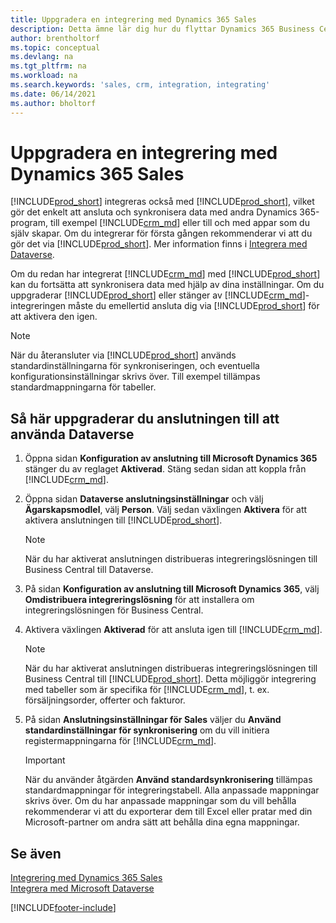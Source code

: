```yaml
---
title: Uppgradera en integrering med Dynamics 365 Sales
description: Detta ämne lär dig hur du flyttar Dynamics 365 Business Central-integrationen med Dynamics 365 Sales till den senaste versionen.
author: brentholtorf
ms.topic: conceptual
ms.devlang: na
ms.tgt_pltfrm: na
ms.workload: na
ms.search.keywords: 'sales, crm, integration, integrating'
ms.date: 06/14/2021
ms.author: bholtorf
---
```

# <a name="upgrading-an-integration-with-dynamics-365-sales" />Uppgradera en integrering med Dynamics 365 Sales
[!INCLUDE[prod_short](includes/prod_short.md)] integreras också med [!INCLUDE[prod_short](includes/cds_long_md.md)], vilket gör det enkelt att ansluta och synkronisera data med andra Dynamics 365-program, till exempel [!INCLUDE[crm_md](includes/crm_md.md)] eller till och med appar som du själv skapar. Om du integrerar för första gången rekommenderar vi att du gör det via [!INCLUDE[prod_short](includes/cds_long_md.md)]. Mer information finns i [Integrera med Dataverse](admin-common-data-service.md).

Om du redan har integrerat [!INCLUDE[crm_md](includes/crm_md.md)] med [!INCLUDE[prod_short](includes/prod_short.md)] kan du fortsätta att synkronisera data med hjälp av dina inställningar. Om du uppgraderar [!INCLUDE[prod_short](includes/prod_short.md)] eller stänger av [!INCLUDE[crm_md](includes/crm_md.md)]-integreringen måste du emellertid ansluta dig via [!INCLUDE[prod_short](includes/cds_long_md.md)] för att aktivera den igen. 

> [!NOTE]
> När du återansluter via [!INCLUDE[prod_short](includes/cds_long_md.md)] används standardinställningarna för synkroniseringen, och eventuella konfigurationsinställningar skrivs över. Till exempel tillämpas standardmappningarna för tabeller.

## <a name="to-upgrade-your-connection-to-use-dataverse" />Så här uppgraderar du anslutningen till att använda Dataverse
1. Öppna sidan **Konfiguration av anslutning till Microsoft Dynamics 365** stänger du av reglaget **Aktiverad**. Stäng sedan sidan att koppla från [!INCLUDE[crm_md](includes/crm_md.md)].
2. Öppna sidan **Dataverse anslutningsinställningar** och välj **Ägarskapsmodlel**, välj **Person**. Välj sedan växlingen **Aktivera** för att aktivera anslutningen till [!INCLUDE[prod_short](includes/cds_long_md.md)].
  
   > [!NOTE]
   > När du har aktiverat anslutningen distribueras integreringslösningen till Business Central till Dataverse.
4. På sidan **Konfiguration av anslutning till Microsoft Dynamics 365**, välj **Omdistribuera integreringslösning** för att installera om integreringslösningen för Business Central.
5. Aktivera växlingen **Aktiverad** för att ansluta igen till [!INCLUDE[crm_md](includes/crm_md.md)].
  
   > [!NOTE]
   > När du har aktiverat anslutningen distribueras integreringslösningen till Business Central till [!INCLUDE[prod_short](includes/prod_short.md)]. Detta möjliggör integrering med tabeller som är specifika för [!INCLUDE[crm_md](includes/crm_md.md)], t. ex. försäljningsorder, offerter och fakturor.
6. På sidan **Anslutningsinställningar för Sales** väljer du **Använd standardinställningar för synkronisering** om du vill initiera registermappningarna för [!INCLUDE[crm_md](includes/crm_md.md)].

   > [!IMPORTANT]
   > När du använder åtgärden **Använd standardsynkronisering** tillämpas standardmappningar för integreringstabell. Alla anpassade mappningar skrivs över. Om du har anpassade mappningar som du vill behålla rekommenderar vi att du exporterar dem till Excel eller pratar med din Microsoft-partner om andra sätt att behålla dina egna mappningar.    

## <a name="see-also" />Se även
[Integrering med Dynamics 365 Sales](admin-prepare-dynamics-365-for-sales-for-integration.md)  
[Integrera med Microsoft Dataverse](admin-common-data-service.md)


[!INCLUDE[footer-include](includes/footer-banner.md)]
